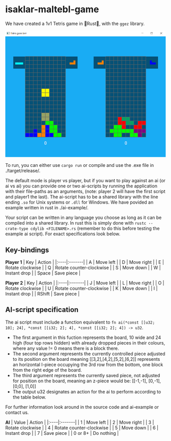 # isaklar-maltebl-game

We have created a 1v1 Tetris game in 🦀Rust🦀, with the `ggez` library.

![alt text](https://github.com/INDAPlus20/isaklar-maltebl-game/blob/main/tetris.png?raw=true)

To run, you can either use `cargo run` or compile and use the .exe file in ./target/release/. 

The default mode is player vs player, but if you want to play against an ai (or ai vs ai) you can provide one or two ai-scripts by running the application with their file-paths as an arguments, (note: player 2 will have the first script and player1 the last).
The ai-script has to be a shared library with the line ending `.so` for Unix systems or `.dll` for Windows. We have povided an example written in rust in ./ai-example/. 

Your script can be written in any language you choose as long as it can be compiled into a shared library. In rust this is simply done with `rustc --crate-type cdylib <FILENAME>.rs` (remember to do this before testing the example ai script). For exact specifications look below.


## Key-bindings
**Player 1**
| Key | Action |
|:----|:-------|
| A | Move left |
| D | Move right |
| E | Rotate clockwise |
| Q | Rotate counter-clockwise |
| S | Move down |
| W | Instant drop |
| Space | Save piece |

**Player 2**
| Key | Action |
|:----|:-------|
| J | Move left |
| L | Move right |
| O | Rotate clockwise |
| U | Rotate counter-clockwise |
| K | Move down |
| I | Instant drop |
| RShift | Save piece |

## AI-script specification

The ai script must include a function equivalent to `fn ai(*const [[u32; 10]; 24], *const [[i32; 2]; 4], *const [[i32; 2]; 4]) -> u32`. 
- The first argument in this fuction represents the board, 10 wide and 24 high (four top rows hidden) with already dropped pieces in their colours, where any value != 0 means there is a block there. 
- The second argument represents the currently controlled piece adjusted to its position on the board meaning [[3,2],[4,2],[5,2],[6,2]] represents an horizontal I-piece occupying the 3rd row from the bottom, one block from the right edge of the board. 
- The third argument represents the currently saved piece, not adjusted for position on the board, meaning an z-piece would be: [[-1,-1], [0,-1], [0,0], [1,0]]
- The output u32 designates an action for the ai to perform according to the table below.

For further information look around in the source code and ai-example or contact us.

**AI**
| Value | Action |
|:----|:-------|
| 1 | Move left |
| 2 | Move right |
| 3 | Rotate clockwise |
| 4 | Rotate counter-clockwise |
| 5 | Move down |
| 6 | Instant drop |
| 7 | Save piece |
| 0 or 8+ | Do nothing |
